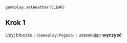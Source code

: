 ```blocks
gameplay.setWeather(CLEAR)

```
## Krok 1
Użyj bloczka ``||Gameplay:Pogoda||`` ustawiając **wyczyść**


